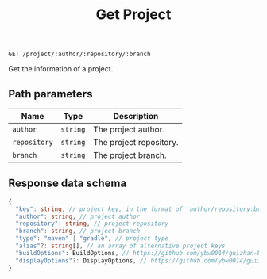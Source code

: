﻿---
title: Get Project
sidebar_position: 2
---

`GET /project/:author/:repository/:branch`

Get the information of a project.

## Path parameters

| Name | Type | Description |
| ---- | ---- | ----------- |
| `author` | `string` | The project author. |
| `repository` | `string` | The project repository. |
| `branch` | `string` | The project branch. |

## Response data schema

```typescript
{
  "key": string, // project key, in the format of `author/repository:branch`
  "author": string, // project author
  "repository": string, // project repository
  "branch": string, // project branch
  "type": "maven" | "gradle", // project type
  "alias"?: string[], // an array of alternative project keys
  "buildOptions": BuildOptions, // https://github.com/ybw0014/guizhan-builds-2-data/blob/master/src/ProjectBuildOptions.ts
  "displayOptions"?: DisplayOptions, // https://github.com/ybw0014/guizhan-builds-2-data/blob/master/src/ProjectDisplayOptions.ts
}
```
